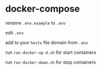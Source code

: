# docker-compose

rename ```.env.example``` to ```.env```

edit ```.env```

add to your ```hosts``` file domain from ```.env```

run ```run-docker-up-d.sh``` for start containers

run ```run-docker-down.sh``` for stop containers
